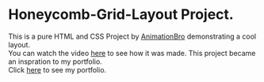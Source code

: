 # Honeycomb-Grid-Layout Project.
This is a pure HTML and CSS Project by [AnimationBro](https://github.com/animationbro) demonstrating a cool layout.  
You can watch the video [here]() to see how it was made. This project became an inspration to my portfolio.  
Click [here]() to see my portfolio.
